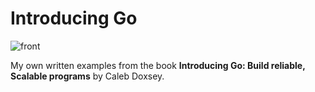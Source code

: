 # Introducing Go

![front](https://drive.google.com/uc?export=view&id=1t9xLJmsUa_uMIZxSBZpiohi4uR3hT33p)


My own written examples from the book **Introducing Go: Build reliable, Scalable programs**
by Caleb Doxsey.
